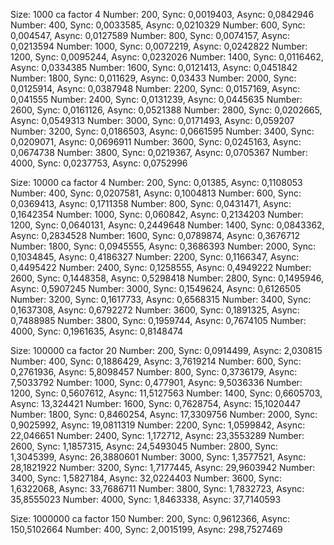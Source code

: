 Size: 1000 ca factor 4
Number: 200, Sync: 0,0019403, Async:  0,0842946
Number: 400, Sync: 0,0033585, Async:  0,0210329
Number: 600, Sync: 0,004547, Async:  0,0127589
Number: 800, Sync: 0,0074157, Async:  0,0213594
Number: 1000, Sync: 0,0072219, Async:  0,0242822
Number: 1200, Sync: 0,0095244, Async:  0,0232026
Number: 1400, Sync: 0,0116462, Async:  0,0334385
Number: 1600, Sync: 0,0121413, Async:  0,0451842
Number: 1800, Sync: 0,011629, Async:  0,03433
Number: 2000, Sync: 0,0125914, Async:  0,0387948
Number: 2200, Sync: 0,0157169, Async:  0,041555
Number: 2400, Sync: 0,0131239, Async:  0,0445635
Number: 2600, Sync: 0,0161126, Async:  0,0521388
Number: 2800, Sync: 0,0202665, Async:  0,0549313
Number: 3000, Sync: 0,0171493, Async:  0,059207
Number: 3200, Sync: 0,0186503, Async:  0,0661595
Number: 3400, Sync: 0,0209071, Async:  0,0696911
Number: 3600, Sync: 0,0245163, Async:  0,0674738
Number: 3800, Sync: 0,0219367, Async:  0,0705367
Number: 4000, Sync: 0,0237753, Async:  0,0752996

Size: 10000 ca factor 4
Number: 200, Sync: 0,01385, Async:  0,1108053
Number: 400, Sync: 0,0207581, Async:  0,1004813
Number: 600, Sync: 0,0369413, Async:  0,1711358
Number: 800, Sync: 0,0431471, Async:  0,1642354
Number: 1000, Sync: 0,060842, Async:  0,2134203
Number: 1200, Sync: 0,0640131, Async:  0,2449648
Number: 1400, Sync: 0,0843362, Async:  0,2834528
Number: 1600, Sync: 0,0789874, Async:  0,3676712
Number: 1800, Sync: 0,0945555, Async:  0,3686393
Number: 2000, Sync: 0,1034845, Async:  0,4186327
Number: 2200, Sync: 0,1166347, Async:  0,4495422
Number: 2400, Sync: 0,1258555, Async:  0,4949222
Number: 2600, Sync: 0,1448358, Async:  0,5298418
Number: 2800, Sync: 0,1495946, Async:  0,5907245
Number: 3000, Sync: 0,1549624, Async:  0,6126505
Number: 3200, Sync: 0,1617733, Async:  0,6568315
Number: 3400, Sync: 0,1637308, Async:  0,6792272
Number: 3600, Sync: 0,1891325, Async:  0,7488985
Number: 3800, Sync: 0,1959744, Async:  0,7674105
Number: 4000, Sync: 0,1961635, Async:  0,8148474

Size: 100000 ca factor 20
Number: 200, Sync: 0,0914499, Async:  2,030815
Number: 400, Sync: 0,1886429, Async:  3,7619214
Number: 600, Sync: 0,2761936, Async:  5,8098457
Number: 800, Sync: 0,3736179, Async:  7,5033792
Number: 1000, Sync: 0,477901, Async:  9,5036336
Number: 1200, Sync: 0,5607612, Async:  11,5127563
Number: 1400, Sync: 0,6605703, Async:  13,324421
Number: 1600, Sync: 0,7628754, Async:  15,1020447
Number: 1800, Sync: 0,8460254, Async:  17,3309756
Number: 2000, Sync: 0,9025992, Async:  19,0811319
Number: 2200, Sync: 1,0599842, Async:  22,046651
Number: 2400, Sync: 1,172712, Async:  23,3553289
Number: 2600, Sync: 1,1857315, Async:  24,5493045
Number: 2800, Sync: 1,3045399, Async:  26,3880601
Number: 3000, Sync: 1,3577521, Async:  28,1821922
Number: 3200, Sync: 1,7177445, Async:  29,9603942
Number: 3400, Sync: 1,5827184, Async:  32,0224403
Number: 3600, Sync: 1,6322068, Async:  33,7686711
Number: 3800, Sync: 1,7832723, Async:  35,8555023
Number: 4000, Sync: 1,8463338, Async:  37,7140593

Size: 1000000 ca factor 150
Number: 200, Sync: 0,9612366, Async:  150,5102664
Number: 400, Sync: 2,0015199, Async:  298,7527469
